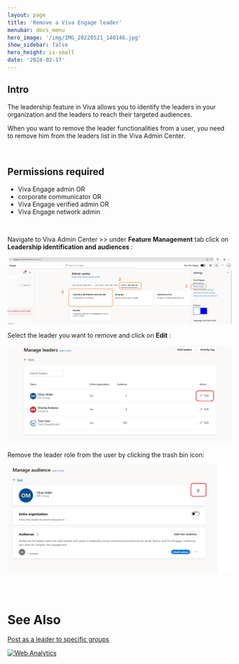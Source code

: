 ```yaml
---
layout: page
title: 'Remove a Viva Engage leader'
menubar: docs_menu
hero_image: '/img/IMG_20220521_140146.jpg'
show_sidebar: false
hero_height: is-small
date: '2024-02-17'
---
```



## Intro 

The leadership feature in Viva allows you to identify the leaders in your organization and the leaders to reach their targeted audiences.

When you want to remove the leader functionalities from a user, you need to remove him from the leaders list in the Viva Admin Center.

<br/>

## Permissions required

* Viva Engage admin OR 
* corporate communicator OR 
* Viva Engage verified admin OR 
* Viva Engage network admin 

<br/>

Navigate to Viva Admin Center >> under **Feature Management** tab click on **Leadership identification and audiences** :

<img src="/articles/images/removeleader.png" >


Select the leader you want to remove and click on **Edit** :

<img src="/articles/images/removeleader2.png">


Remove the leader role from the user by clicking the trash bin icon:

<img src="/articles/images/removeleader3.png" >


<br/><br/>  

# See Also

[Post as a leader to specific groups](https://powershellscripts.github.io/articles/en/Viva/leaderpost/)


<!-- Default Statcounter code for Viva Remove leader
https://powershellscripts.github.io/articles/en/Viva/removeleader
-->
<script type="text/javascript">
var sc_project=12957426; 
var sc_invisible=1; 
var sc_security="00f404a3";
var sc_client_storage="disabled"; 
</script>
<script type="text/javascript"
src="https://www.statcounter.com/counter/counter.js"
async></script>
<noscript><div class="statcounter"><a title="Web Analytics"
href="https://statcounter.com/" target="_blank"><img
class="statcounter"
src="https://c.statcounter.com/12957426/0/00f404a3/1/"
alt="Web Analytics"
referrerPolicy="no-referrer-when-downgrade"></a></div></noscript>
<!-- End of Statcounter Code -->

